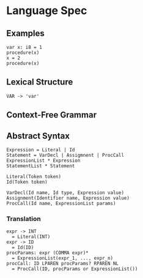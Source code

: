 # Language Spec

## Examples

```
var x: i8 = 1
procedure(x)
x = 2
procedure(x)
```

## Lexical Structure
```
VAR -> 'var'
```

## Context-Free Grammar

## Abstract Syntax
```
Expression = Literal | Id
Statement = VarDecl | Assigmnent | ProcCall
ExpressionList * Expression
StatementList * Statement

Literal(Token token)
Id(Token token)

VarDecl(Id name, Id type, Expression value)
Assignment(Identifier name, Expression value)
ProcCall(Id name, ExpressionList params)
```

### Translation
```
expr -> INT
  = Literal(INT)
expr -> ID
  = Id(ID)
procParams: expr (COMMA expr)*
  = ExpressionList(expr_1, ..., expr_n)
procCall: ID LPAREN procParams? RPAREN NL
  = ProcCall(ID, procParams or ExpressionList())
```

